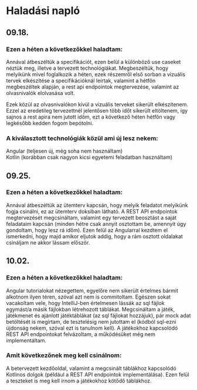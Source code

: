 # Haladási napló
## 09.18.
### Ezen a héten a következőkkel haladtam:

Annával átbeszéltük a specifikációt, ezen belül a különböző use caseket néztük meg, illetve a 
tervezett technológiákat. Megbeszéltük, hogy melyikünk mivel foglalkozik a héten, ezek részemről első sorban
a vizuális tervek elkészítése a specifikációknál leírtak, valamint a hétfőn megbeszéltek alapján,
a rest api endpointok megtervezése, valamint az olvasnivalók elolvasása volt.

Ezek közül az olvasnivalókon kívül a vizuális terveket sikerült elkészítenem. Ezzel az eredetileg tervezettnél jelentősen
több időt sikerült eltöltenem, így sajnos a rest apira nem jutott időm, ezt a következő héten hétfőn vagy legkésőbb
kedden fogom bepótolni.

### A kiválasztott technológiák közül ami új lesz nekem:

Angular (teljesen új, még soha nem használtam)  
Kotlin (korábban csak nagyon kicsi egyetemi feladatban használtam)

## 09.25.
### Ezen a héten a következőkkel haladtam:

Annával átbeszéltük az ütemterv kapcsán, hogy melyik feladatot melyikünk fogja csinálni, ez az ütemterv doksiban látható.
A REST API endpointok megtervezését megcsináltam, valamint egy tervezett beosztást a saját feladataim kapcsán (minden hétre csak annyit osztottam be, amennyit
úgy gondoltam, hogy lesz rá időm). Ezen felül az Angularral kezdtem el ismerkedni, hogy majd amikor eljutok addig, hogy
a rám osztott oldalakat csináljam ne akkor lássam először. 

## 10.02.
### Ezen a héten a következőkkel haladtam:

Angular tutorialokat nézegettem, egyelőre nem sikerült értelmes bármit alkotnom ilyen téren, 
szóval azt nem is commitoltam. Egészen sokat vacakoltam vele, hogy IntelliJ-ben értelmesen lássák
az sql fájlok egymást/a másik fájlokban létrehozott táblákat. Megcsináltam a játék, játékmenet
és ajánlott játéktáblákat (az sql fájlokat hozzájuk), pár mock adat betöltését is megírtam,
de tesztelésig nem jutottam el (kódból sql-ezni újdonság nekem, szóval ezt is tanulnom kell). 
A játékokhoz kapcsolódó REST API endpointokat felvázoltam, a működésüket még nem implementáltam.

### Amit következőnek meg kell csinálnom:

A betervezett kezdőoldal, valamint a megcsinált táblákhoz kapcsolódó Kotlinos dolgok (például a
REST API endpointok implementálása). Ezen felül a teszteket is meg kell írnom a játékokhoz kötődő
táblákhoz.